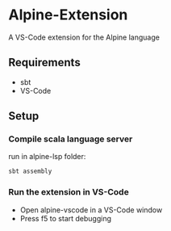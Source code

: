 Alpine-Extension
============

A VS-Code extension for the Alpine language

Requirements
------------

* sbt
* VS-Code

Setup
-----

### Compile scala language server
run in alpine-lsp folder:
```scala
sbt assembly
```

### Run the extension in VS-Code
- Open alpine-vscode in a VS-Code window
- Press f5 to start debugging
